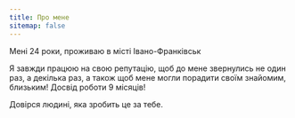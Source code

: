 ```yaml
---
title: Про мене
sitemap: false
---
```


Мені 24 роки, проживаю в місті Івано-Франківськ

Я завжди працюю на свою репутацію, щоб до мене звернулись не один раз, а декілька раз, а також щоб мене могли порадити своїм знайомим, близьким! Досвід роботи 9 місяців!

Довірся людині, яка зробить це за тебе.
